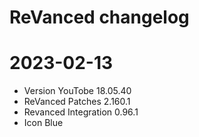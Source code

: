 # ReVanced changelog

# 2023-02-13
- Version YouTobe 18.05.40
- ReVanced Patches 2.160.1
- Revanced Integration 0.96.1
- Icon Blue
